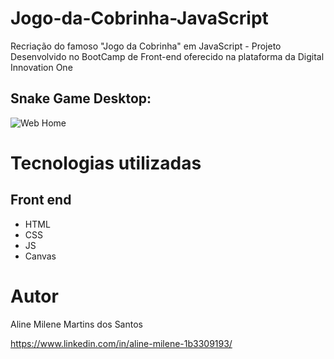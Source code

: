 # Jogo-da-Cobrinha-JavaScript
Recriação do famoso "Jogo da Cobrinha" em JavaScript - Projeto Desenvolvido no BootCamp de Front-end oferecido na plataforma da Digital Innovation One


## Snake Game Desktop:
![Web Home](https://user-images.githubusercontent.com/54823221/120090256-6f230600-c0d7-11eb-839b-5a241f629f04.png)

# Tecnologias utilizadas
## Front end
- HTML
- CSS 
- JS 
- Canvas


# Autor

Aline Milene Martins dos Santos

https://www.linkedin.com/in/aline-milene-1b3309193/
